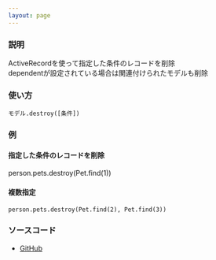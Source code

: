 ```yaml
---
layout: page
---
```

### 説明
ActiveRecordを使って指定した条件のレコードを削除  
dependentが設定されている場合は関連付けられたモデルも削除

### 使い方
    モデル.destroy([条件])

### 例
#### 指定した条件のレコードを削除
   person.pets.destroy(Pet.find(1))

#### 複数指定
    person.pets.destroy(Pet.find(2), Pet.find(3))

### ソースコード
* [GitHub](https://github.com/rails/rails/blob/f33d52c95217212cbacc8d5e44b5a8e3cdc6f5b3/activerecord/lib/active_record/associations/collection_proxy.rb#L689)